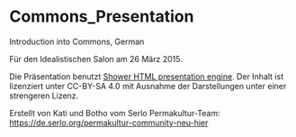# Commons_Presentation
Introduction into Commons, German

	
Für den Idealistischen Salon am 26 März 2015.


Die Präsentation benutzt [Shower HTML presentation engine](https://github.com/shower/shower). Der Inhalt ist lizenziert unter CC-BY-SA 4.0 mit Ausnahme der Darstellungen unter einer strengeren Lizenz.

Erstellt von Kati und Botho vom Serlo Permakultur-Team:
https://de.serlo.org/permakultur-community-neu-hier
